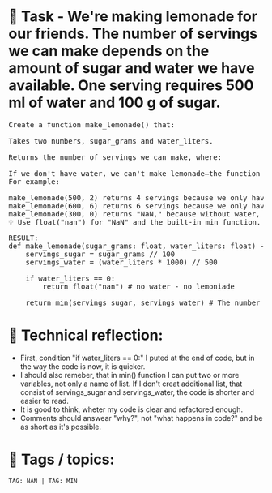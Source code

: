 # 📝 Task - We're making lemonade for our friends. The number of servings we can make depends on the amount of sugar and water we have available. One serving requires 500 ml of water and 100 g of sugar.  
  <pre>
Create a function make_lemonade() that:

Takes two numbers, sugar_grams and water_liters.

Returns the number of servings we can make, where:

If we don't have water, we can't make lemonade—the function should return "NaN."
For example:

make_lemonade(500, 2) returns 4 servings because we only have two liters of water (4 x 500).
make_lemonade(600, 6) returns 6 servings because we only have 600 grams of sugar (6 * 100).
make_lemonade(300, 0) returns "NaN," because without water, we can't make lemonade.
💡 Use float("nan") for "NaN" and the built-in min function. For more information, see this geeksforgeeks article.
</pre>
<pre>
RESULT:
def make_lemonade(sugar_grams: float, water_liters: float) -> int:
    servings_sugar = sugar_grams // 100
    servings_water = (water_liters * 1000) // 500
        
    if water_liters == 0:
        return float("nan") # no water - no lemoniade    

    return min(servings_sugar, servings_water) # The number of possible servings depends on the ingredient that is less
</pre>

# 💭 Technical reflection: 
- First, condition  "if water_liters == 0:" I puted at the end of code, but in the way the code is now, it is quicker.
- I should also remeber, that in min() function I can put two or more variables, not only a name of list. If I don't creat additional list, that consist of servings_sugar and servings_water, the code is shorter and easier to read.
- It is good to think, wheter my code is clear and refactored enough.
- Comments should answear "why?", not "what happens in code?" and be as short as it's possible.

# 🔖 Tags / topics:
`TAG: NAN | TAG: MIN`  
